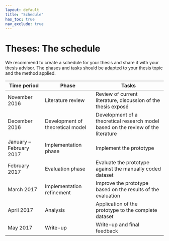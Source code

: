 ```yaml
---
layout: default
title: "Schedule"
has_toc: true
nav_exclude: true
---
```

# Theses: The schedule

We recommend to create a schedule for your thesis and share it with your thesis advisor. The phases and tasks should be adapted to your thesis topic and the method applied.

| Time period 		          | Phase 		                         | Tasks 		                                                                             |
|---------------------------|------------------------------------|---------------------------------------------------------------------------------------|
| November 2016 		        | Literature review 		             | Review of current literature, discussion of the thesis exposé 			 		               |
| December 2016 		        | Development of theoretical model 	 | Development of a theoretical research model based on the review of the literature 		 |
| January – February 2017   | Implementation phase 		           | Implement the prototype 			 		                                                     |
| February 2017 		        | Evaluation phase 		               | Evaluate the prototype against the manually coded dataset 			 		                   |
| March 2017 		            | Implementation refinement 		     | Improve the prototype based on the results of the evaluation 			 		               |
| April 2017 		            | Analysis 		                       | Application of the prototype to the complete dataset 			 		                       |
| May 2017 		              | Write-up 		                       | Write-up and final feedback 			 		                                                 |
